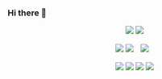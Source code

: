 ### Hi there 👋


<div align="center">
<img src="https://github-readme-stats.vercel.app/api/top-langs/?username=sena-22&layout=compact&theme=nightowl">
<img src="https://github-readme-stats.vercel.app/api?username=sena-22&theme=material-palenight&show_icons=true">

</div> <br>
<div align="center">
<img src="https://img.shields.io/badge/Javascript-F7DF1E?style=flat-square&logo=JavaScript&logoColor=white"> 
<img src = "https://img.shields.io/badge/tomato-tomato-purple">  
 <a href="https://velog.io/@sena-22">
 <img 
        src="http://img.shields.io/badge/-velog-222222?style=flat&logo=velog&link=https://velog.io/@sena-22"
        style="height : auto; margin-left : 10px; margin-right : 10px;"/>
 </a>
</div>
<br/>
<div align="center">
 <span> <img src="https://img.shields.io/badge/html5-E34F26?style=for-the-badge&logo=html5&logoColor=white">  </span>
 <span>  <img src="https://img.shields.io/badge/css-1572B6?style=for-the-badge&logo=css3&logoColor=white"> </span>
 <span>   <img src="https://img.shields.io/badge/javascript-F7DF1E?style=for-the-badge&logo=javascript&logoColor=black"> </span>
 <span>  <img src="https://img.shields.io/badge/react-61DAFB?style=for-the-badge&logo=react&logoColor=black"> </span>
 </div>

